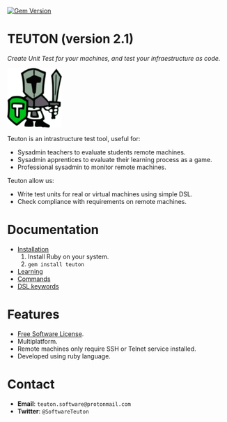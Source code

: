 
[![Gem Version](https://badge.fury.io/rb/teuton.svg)](https://badge.fury.io/rb/teuton)

# TEUTON (version 2.1)

_Create Unit Test for your machines, and
test your infraestructure as code._

![logo](./docs/images/logo.png)

Teuton is an intrastructure test tool, useful for:
* Sysadmin teachers to evaluate students remote machines.
* Sysadmin apprentices to evaluate their learning process as a game.
* Professional sysadmin to monitor remote machines.

Teuton allow us:
* Write test units for real or virtual machines using simple DSL.
* Check compliance with requirements on remote machines.

# Documentation

* [Installation](https://github.com/teuton-software/teuton/tree/devel/docs/install/README.md)
    1. Install Ruby on your system.
    1. `gem install teuton`
* [Learning](https://github.com/teuton-software/teuton/tree/devel/docs/learn/README.md)
* [Commands](https://github.com/teuton-software/teuton/tree/devel/docs/commands/README.md)
* [DSL keywords](https://github.com/teuton-software/teuton/tree/devel/docs/dsl/README.md)

# Features

* [Free Software License](https://github.com/teuton-software/teuton/tree/devel/LICENSE).
* Multiplatform.
* Remote machines only require SSH or Telnet service installed.
* Developed using ruby language.

# Contact

* **Email**: `teuton.software@protonmail.com`
* **Twitter**: `@SoftwareTeuton`
